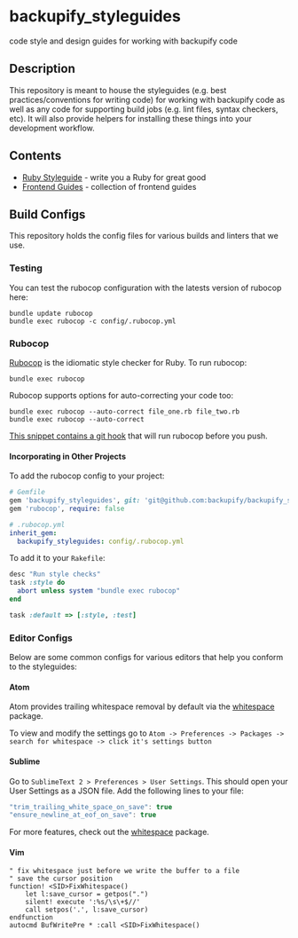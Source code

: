 # backupify_styleguides
code style and design guides for working with backupify code

## Description

This repository is meant to house the styleguides (e.g. best practices/conventions for writing code) for working with backupify code
as well as any code for supporting build jobs (e.g. lint files, syntax checkers, etc). It will also provide helpers for installing
these things into your development workflow.

## Contents

* [Ruby Styleguide](https://github.com/backupify/backupify_styleguides/blob/master/RubyStyleguide.md) - write you a Ruby for great good
* [Frontend Guides](https://github.com/backupify/backupify_styleguides/blob/master/FrontendGuides.md) - collection of frontend guides

## Build Configs

This repository holds the config files for various builds and linters that we use.

### Testing

You can test the rubocop configuration with the latests version of rubocop here:

```
bundle update rubocop
bundle exec rubocop -c config/.rubocop.yml
```

### Rubocop

[Rubocop](https://github.com/bbatsov/rubocop) is the idiomatic style checker for Ruby. To run rubocop:

```
bundle exec rubocop
```

Rubocop supports options for auto-correcting your code too:

```
bundle exec rubocop --auto-correct file_one.rb file_two.rb
bundle exec rubocop --auto-correct
```

[This snippet contains a git hook](https://gist.github.com/jbodah/6c3448056d1fe727de10) that will run rubocop before you push.

#### Incorporating in Other Projects

To add the rubocop config to your project:

```rb
# Gemfile
gem 'backupify_styleguides', git: 'git@github.com:backupify/backupify_styleguides.git', require: false
gem 'rubocop', require: false
```

```yml
# .rubocop.yml
inherit_gem:
  backupify_styleguides: config/.rubocop.yml
```

To add it to your `Rakefile`:

```rb
desc "Run style checks"
task :style do
  abort unless system "bundle exec rubocop"
end

task :default => [:style, :test]
```

### Editor Configs

Below are some common configs for various editors that help you conform to the styleguides:

#### Atom

Atom provides trailing whitespace removal by default via the [whitespace](https://atom.io/packages/whitespace) package.

To view and modify the settings go to `Atom -> Preferences -> Packages -> search for whitespace -> click it's settings button`

#### Sublime

Go to `SublimeText 2 > Preferences > User Settings`. This should open your User Settings as a JSON file. Add the following lines to your file:

```javascript
"trim_trailing_white_space_on_save": true
"ensure_newline_at_eof_on_save": true
```

For more features, check out the [whitespace](https://packagecontrol.io/packages/Whitespace) package.

#### Vim

```
" fix whitespace just before we write the buffer to a file
" save the cursor position
function! <SID>FixWhitespace()
    let l:save_cursor = getpos(".")
    silent! execute ':%s/\s\+$//'
    call setpos('.', l:save_cursor)
endfunction
autocmd BufWritePre * :call <SID>FixWhitespace()
```
